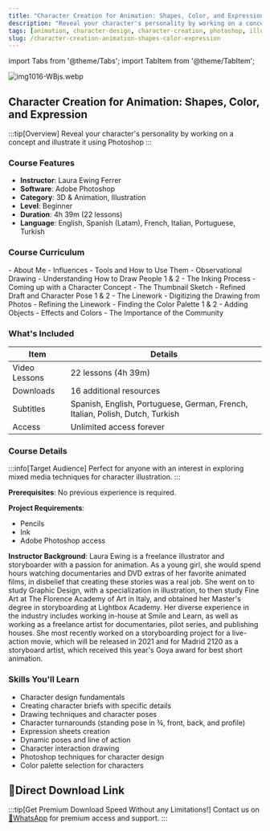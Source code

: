 ```yaml
---
title: "Character Creation for Animation: Shapes, Color, and Expression"
description: "Reveal your character's personality by working on a concept and illustrate it using Photoshop"
tags: [animation, character-design, character-creation, photoshop, illustration]
slug: /character-creation-animation-shapes-color-expression
---
```


import Tabs from '@theme/Tabs';
import TabItem from '@theme/TabItem';

![img1016-WBjs.webp](https://list.ucards.store/d/img/img1016-WBjs.webp)

## Character Creation for Animation: Shapes, Color, and Expression

:::tip[Overview]
Reveal your character's personality by working on a concept and illustrate it using Photoshop
:::

### Course Features
- **Instructor**: Laura Ewing Ferrer
- **Software**: Adobe Photoshop
- **Category**: 3D & Animation, Illustration
- **Level**: Beginner
- **Duration**: 4h 39m (22 lessons)
- **Language**: English, Spanish (Latam), French, Italian, Portuguese, Turkish

### Course Curriculum

<Tabs>
<TabItem value="unit1" label="U1: Introduction">
- About Me
- Influences
</TabItem>
<TabItem value="unit2" label="U2: First Steps">
- Tools and How to Use Them
- Observational Drawing
- Understanding How to Draw People 1 & 2
- The Inking Process
</TabItem>
<TabItem value="unit3" label="U3: Creating the Character">
- Coming up with a Character Concept
- The Thumbnail Sketch
- Refined Draft and Character Pose 1 & 2
- The Linework
</TabItem>
<TabItem value="unit4" label="U4: Digital Work">
- Digitizing the Drawing from Photos
- Refining the Linework
- Finding the Color Palette 1 & 2
</TabItem>
<TabItem value="unit5" label="U5: Post-production">
- Adding Objects
- Effects and Colors
- The Importance of the Community
</TabItem>
</Tabs>

### What's Included

| Item | Details |
|------|---------|
| Video Lessons | 22 lessons (4h 39m) |
| Downloads | 16 additional resources |
| Subtitles | Spanish, English, Portuguese, German, French, Italian, Polish, Dutch, Turkish |
| Access | Unlimited access forever |

### Course Details

:::info[Target Audience]
Perfect for anyone with an interest in exploring mixed media techniques for character illustration.
:::

**Prerequisites**: No previous experience is required.

**Project Requirements**:
- Pencils
- Ink
- Adobe Photoshop access

**Instructor Background**: Laura Ewing is a freelance illustrator and storyboarder with a passion for animation. As a young girl, she would spend hours watching documentaries and DVD extras of her favorite animated films, in disbelief that creating these stories was a real job. She went on to study Graphic Design, with a specialization in illustration, to then study Fine Art at The Florence Academy of Art in Italy, and obtained her Master's degree in storyboarding at Lightbox Academy. Her diverse experience in the industry includes working in-house at Smile and Learn, as well as working as a freelance artist for documentaries, pilot series, and publishing houses. She most recently worked on a storyboarding project for a live-action movie, which will be released in 2021 and for Madrid 2120 as a storyboard artist, which received this year's Goya award for best short animation.

### Skills You'll Learn

- Character design fundamentals
- Creating character briefs with specific details
- Drawing techniques and character poses
- Character turnarounds (standing pose in ¾, front, back, and profile)
- Expression sheets creation
- Dynamic poses and line of action
- Character interaction drawing
- Photoshop techniques for character design
- Color palette selection for characters

## 🚀Direct Download Link
:::tip[Get Premium Download Speed Without any Limitations!]
Contact us on [💬WhatsApp](https://wa.me/+8613237610083) for premium  access and support.
:::
